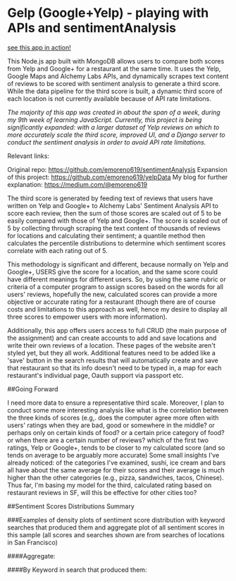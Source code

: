 <img src="./images/gelp.png" alt="">

# Gelp (Google+Yelp) - playing with APIs and sentimentAnalysis

 [see this app in action!](https://gelp-plus.herokuapp.com/)

This Node.js app built with MongoDB allows users to compare both scores from Yelp and Google+ for a restaurant at the same time. It uses the Yelp, Google Maps and Alchemy Labs APIs, and dynamically scrapes text content of reviews to be scored with sentiment analysis to generate a third score. While the data pipeline for the third score is built, a dynamic third score of each location is not currently available because of API rate limitations. 

*The majority of this app was created in about the span of a week, during my 9th week of learning JavaScript. Currently, this project is being significantly expanded: with a larger dataset of Yelp reviews on which to more accurately scale the third score, improved UI, and a Django server to conduct the sentiment analysis in order to avoid API rate limitations.*

Relevant links:

Original repo: https://github.com/emoreno619/sentimentAnalysis
Expansion of this project: https://github.com/emoreno619/yelpData
My blog for further explanation: https://medium.com/@emoreno619

The third score is generated by feeding text of reviews that users have written on Yelp and Google+ to Alchemy Labs' Sentiment Analysis API to score each review, then the sum of those scores are scaled out of 5 to be easily compared with those of Yelp and Google+. The score is scaled out of 5 by collecting through scraping the text content of thousands of reviews for locations and calculating their sentiment; a quantile method then calculates the percentile distributions to determine which sentiment scores correlate with each rating out of 5.

This methodology is significant and different, because normally on Yelp and Google+, USERS give the score for a location, and the same score could have different meanings for different users. So, by using the same rubric or criteria of a computer program to assign scores based on the words for all users' reviews, hopefully the new, calculated scores can provide a more objective or accurate rating for a restaurant (though there are of course costs and limitations to this approach as well, hence my desire to display all three scores to empower users with more information).

Additionally, this app offers users access to full CRUD (the main purpose of the assignment) and can create accounts to add and save locations and write their own reviews of a location. These pages of the website aren't styled yet, but they all work. Additional features need to be added like a 'save' button in the search results that will automatically create and save that restaurant so that its info doesn't need to be typed in, a map for each restaurant's individual page, Oauth support via passport etc.

##Going Forward

I need more data to ensure a representative third scale. Moreover, I plan to conduct some more interesting analysis like what is the correlation between the three kinds of scores (e.g,. does the computer agree more often with users' ratings when they are bad, good or somewhere in the middle? or perhaps only on certain kinds of food? or a certain price category of food? or when there are a certain number of reviews? which of the first two ratings, Yelp or Google+, tends to be closer to my calculated score (and so tends on average to be arguably more accurate) Some small insights I've already noticed: of the categories I've examined, sushi, ice cream and bars all have about the same average for their scores and their average is much higher than the other categories (e.g., pizza, sandwiches, tacos, Chinese). Thus far, I'm basing my model for the third, calculated rating based on restaurant reviews in SF, will this be effective for other cities too?

##Sentiment Scores Distributions Summary
<img src="./images/sentiment_summary.png" alt="">

###Examples of density plots of sentiment score distribution with keyword searches that produced them and aggregate plot of all sentiment scores in this sample (all scores and searches shown are from searches of locations in San Francisco)

####Aggregate:
<img src="./public/RplotTotal.png" alt="">

####By Keyword in search that produced them:
<img src="./public/Rplot01.png" alt="">
<img src="./public/Rplot02.png" alt="">
<img src="./public/Rplot03.png" alt="">
<img src="./public/Rplot04.png" alt="">
<img src="./public/Rplot05.png" alt="">
<img src="./public/Rplot06.png" alt="">
